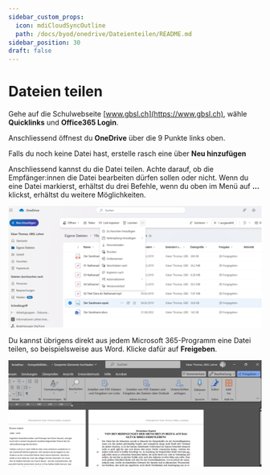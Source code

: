 ```yaml
---
sidebar_custom_props:
  icon: mdiCloudSyncOutline
  path: /docs/byod/onedrive/Dateienteilen/README.md
sidebar_position: 30
draft: false
---
```


# Dateien teilen

Gehe auf die Schulwebseite [www.gbsl.ch](https://www.gbsl.ch), wähle __Quicklinks__ und __Office365 Login__.

Anschliessend öffnest du **OneDrive** über die 9 Punkte links oben.

Falls du noch keine Datei hast, erstelle rasch eine über __Neu hinzufügen__

Anschliessend kannst du die Datei teilen. Achte darauf, ob die Empfänger:innen die Datei bearbeiten dürfen sollen oder nicht.
Wenn du eine Datei markierst, erhältst du drei Befehle, wenn du oben im Menü auf __...__ klickst, erhältst du weitere Möglichkeiten.

![](OneDriveDateiteilen1.png)

Du kannst übrigens direkt aus jedem Microsoft 365-Programm eine Datei teilen, so beispielsweise aus Word. Klicke dafür auf __Freigeben__.

![](WordDateiteilen1.png)